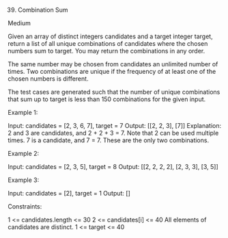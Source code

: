 39. Combination Sum

Medium

Given an array of distinct integers candidates and a target integer target, return a list of all unique combinations of candidates where the chosen numbers sum to target. You may return the combinations in any order.

The same number may be chosen from candidates an unlimited number of times. Two combinations are unique if the 
frequency
 of at least one of the chosen numbers is different.

The test cases are generated such that the number of unique combinations that sum up to target is less than 150 combinations for the given input.

Example 1:

Input: candidates = [2, 3, 6, 7], target = 7
Output: [[2, 2, 3], [7]]
Explanation:
2 and 3 are candidates, and 2 + 2 + 3 = 7. Note that 2 can be used multiple times.
7 is a candidate, and 7 = 7.
These are the only two combinations.

Example 2:

Input: candidates = [2, 3, 5], target = 8
Output: [[2, 2, 2, 2], [2, 3, 3], [3, 5]]

Example 3:

Input: candidates = [2], target = 1
Output: [] 

Constraints:

1 <= candidates.length <= 30
2 <= candidates[i] <= 40
All elements of candidates are distinct.
1 <= target <= 40

